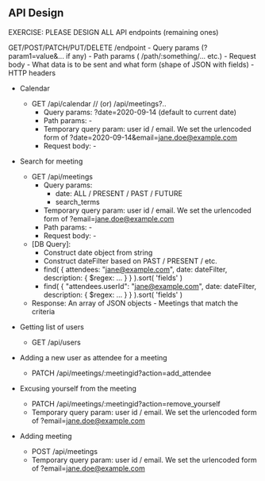 ## API Design

EXERCISE: PLEASE DESIGN ALL API endpoints (remaining ones)

GET/POST/PATCH/PUT/DELETE /endpoint
    - Query params (?param1=value&... if any)
    - Path params ( /path/:something/... etc.)
    - Request body - What data is to be sent and what form (shape of JSON with fields)
    - HTTP headers

- Calendar
    - GET /api/calendar // (or) /api/meetings?..
        - Query params: ?date=2020-09-14 (default to current date)
        - Path params: -
        - Temporary query param: user id / email. We set the urlencoded form of ?date=2020-09-14&email=jane.doe@example.com
        - Request body: -

- Search for meeting
    - GET /api/meetings
        - Query params:
            - date: ALL / PRESENT / PAST / FUTURE
            - search_terms
        - Temporary query param: user id / email. We set the urlencoded form of ?email=jane.doe@example.com
        - Path params: -
        - Request body: -
    - [DB Query]:
        - Construct date object from string
        - Construct dateFilter based on PAST / PRESENT / etc.
        - find( { attendees: "jane@example.com",  date: dateFilter, description: { $regex: ... } } ).sort( 'fields' )
        - find( { "attendees.userId": "jane@example.com",  date: dateFilter, description: { $regex: ... } } ).sort( 'fields' )
    - Response: An array of JSON objects - Meetings that match the criteria

- Getting list of users
    - GET /api/users

- Adding a new user as attendee for a meeting
    - PATCH /api/meetings/:meetingid?action=add_attendee

- Excusing yourself from the meeting
    - PATCH /api/meetings/:meetingid?action=remove_yourself
    - Temporary query param: user id / email. We set the urlencoded form of ?email=jane.doe@example.com

- Adding meeting
    - POST /api/meetings
    - Temporary query param: user id / email. We set the urlencoded form of ?email=jane.doe@example.com